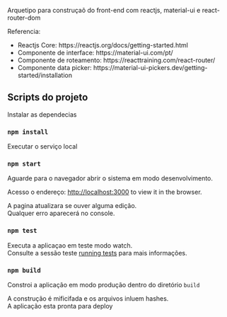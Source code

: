Arquetipo para construçaõ do front-end com reactjs, material-ui e react-router-dom

Referencia:

<ul>
    <li>Reactjs Core: https://reactjs.org/docs/getting-started.html<br /></li>
    <li>Componente de interface: https://material-ui.com/pt/ <br /></li>
    <li>Componente de roteamento: https://reacttraining.com/react-router/<br /></li>
    <li>Componente data picker: https://material-ui-pickers.dev/getting-started/installation</li>
</ul>

## Scripts do projeto

Instalar as dependecias

### `npm install`

Executar o serviço local

### `npm start`

Aguarde para o navegador abrir o sistema em modo desenvolvimento.<br />

Acesso o endereço: [http://localhost:3000](http://localhost:3000) to view it in the browser.

A pagina atualizara se ouver alguma edição.<br />
Qualquer erro aparecerá no console.



### `npm test`

Executa a aplicaçao em teste modo watch.<br />
Consulte a sessão teste [running tests](https://facebook.github.io/create-react-app/docs/running-tests) para mais informações.

### `npm build`

Constroi a aplicação em modo produção dentro do diretório `build`

A construção é mificifada e os arquivos inluem hashes.<br/>
A aplicação esta pronta para deploy

